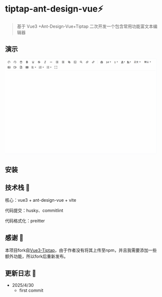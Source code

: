# tiptap-ant-design-vue⚡

> 基于 Vue3 +Ant-Design-Vue+Tiptap 二次开发一个包含常用功能富文本编辑器

## 演示

![tiptap-ant-design-vue](https://github.com/Entity-Now/tiptap-ant-design-vue/blob/master/public/preview.gif)

## 安装

## 技术栈 🥇

核心：vue3 + ant-design-vue + vite

代码提交：husky、commitlint

代码格式化：preitter

## 感谢 🌸

本项目fork自[Vue3-Tiptap](https://github.com/htmlxudong/vue3-tiptap)，由于作者没有将其上传至npm，并且我需要添加一些额外功能，所以fork后重新发布。

## 更新日志 📄

- 2025/4/30
  - first commit
